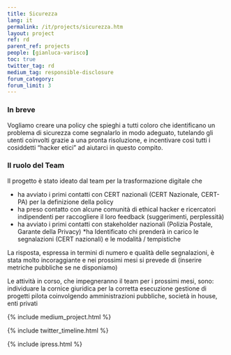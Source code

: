 ```yaml
---
title: Sicurezza
lang: it
permalink: /it/projects/sicurezza.htm
layout: project
ref: rd
parent_ref: projects
people: [gianluca-varisco]
toc: true
twitter_tag: rd
medium_tag: responsible-disclosure
forum_category: 
forum_limit: 3
---
```


### In breve

Vogliamo creare una policy che spieghi a tutti coloro che identificano un problema di sicurezza come segnalarlo in modo adeguato, tutelando gli utenti coinvolti grazie a una pronta risoluzione, e incentivare così tutti i cosiddetti “hacker etici” ad aiutarci in questo compito. 


### Il ruolo del Team

Il progetto è stato ideato dal  team per la trasformazione digitale che 
* ha  avviato i primi contatti con CERT nazionali (CERT Nazionale, CERT-PA) per la definizione della policy
* ha preso contatto con alcune comunità di ethical hacker e ricercatori indipendenti per raccogliere il loro feedback (suggerimenti, perplessità)
* ha avviato  i primi contatti con stakeholder nazionali (Polizia Postale, Garante della Privacy)
*ha Identificato chi prenderà in carico le segnalazioni (CERT nazionali) e le modalità / tempistiche
 

La risposta, espressa in termini di numero e qualità delle segnalazioni,  è stata molto incoraggiante e nei prossimi mesi si prevede di (inserire metriche pubbliche se ne disponiamo)
 

Le attività in corso, che impegneranno il team per i prossimi mesi, sono:
individuare   la cornice giuridica per la corretta esecuzione 
gestione di progetti pilota coinvolgendo amministrazioni pubbliche, società in house, enti privati


{% include medium_project.html %}



{% include twitter_timeline.html %}

{% include ipress.html %}
<div id="content-ipress" data-key="01e87bed-f52e-4d6d-af32-c4ea59fd300a" data-lang="it" data-size="100" data-tag="11"></div>
<script type="text/javascript" src="/js/ipress.js"></script>

